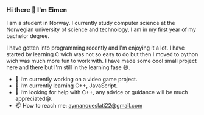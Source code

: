 ### Hi there 👋 I'm Eimen

I am a student in Norway. I currently study computer science at the Norwegian university of science and technology, I am in my first year of my bachelor degree.

I have gotten into programming recently and I'm enjoying it a lot. I have started by learning C wich was not so easy to do but then I moved to python wich was much more fun to work
with. I have made some cool small project here and there but I'm still in the learning fase 😅.

- 🔭 I’m currently working on a video game project.
- 🌱 I’m currently learning C++, JavaScript.
- 🤔 I’m looking for help with C++, any advice or guidance will be much appreciated😁.
- 📫 How to reach me: aymanoueslati22@gmail.com
